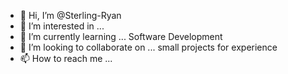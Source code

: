 - 👋 Hi, I’m @Sterling-Ryan
- 👀 I’m interested in ... 
- 🌱 I’m currently learning ... Software Development
- 💞️ I’m looking to collaborate on ... small projects for experience
- 📫 How to reach me ...

<!---
Sterling-Ryan/Sterling-Ryan is a ✨ special ✨ repository because its `README.md` (this file) appears on your GitHub profile.
You can click the Preview link to take a look at your changes.
--->
